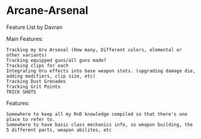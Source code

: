 # Arcane-Arsenal

Feature List by Davran

Main Features:

    Tracking my Uru Arsenal (How many, Different colors, elemental or other variants)
    Tracking equipped guns/all guns made?
    Tracking clips for each
    Integrating Uru effects into base weapon stats. (upgrading damage die, adding modifiers, clip size, etc)
    Tracking Dust Grenades
    Tracking Grit Points
    TRICK SHOTS

Features: 

    Somewhere to keep all my RnD knowledge compiled so that there's one place to refer to.
    Somewhere to have basic class mechanics info, so weapon building, the 5 different parts, weapon abilites, etc